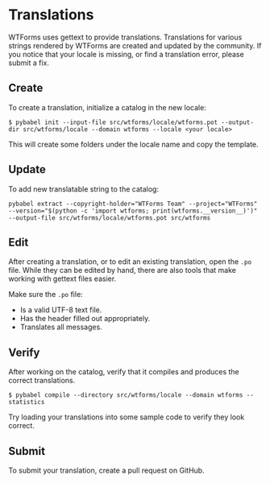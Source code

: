 Translations
============

WTForms uses gettext to provide translations. Translations for various
strings rendered by WTForms are created and updated by the community. If
you notice that your locale is missing, or find a translation error,
please submit a fix.


Create
------

To create a translation, initialize a catalog in the new locale:

```
$ pybabel init --input-file src/wtforms/locale/wtforms.pot --output-dir src/wtforms/locale --domain wtforms --locale <your locale>
```

This will create some folders under the locale name and copy the
template.

Update
------

To add new translatable string to the catalog:

```
pybabel extract --copyright-holder="WTForms Team" --project="WTForms" --version="$(python -c 'import wtforms; print(wtforms.__version__)')" --output-file src/wtforms/locale/wtforms.pot src/wtforms
```

Edit
----

After creating a translation, or to edit an existing translation, open
the ``.po`` file. While they can be edited by hand, there are also tools
that make working with gettext files easier.

Make sure the `.po` file:

- Is a valid UTF-8 text file.
- Has the header filled out appropriately.
- Translates all messages.

Verify
------

After working on the catalog, verify that it compiles and produces the
correct translations.

```
$ pybabel compile --directory src/wtforms/locale --domain wtforms --statistics
```

Try loading your translations into some sample code to verify they look
correct.


Submit
------

To submit your translation, create a pull request on GitHub.
